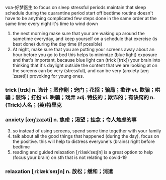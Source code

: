 voa-好梦医生
to focus on sleep
stressful periods
maintain that sleep schedule during the quarantine period
start off
bedtime routine
doesn't have to be anything complicated
few steps done in the same order at the same time every night
it's time to wind down

1. the next morning make sure that your are waking up around the sametime everyday, and keep yourself on a schedule
that exercise (is best done) during the day time (if possible)
2. At night, make sure that you are putting your screens away about an hour before you go to bed
this helps to minimize (blue light) exposure and that's important, because blue light can (trick [trɪk]) your brain into thinking that it's daylight outside
the content that we are looking at on the screens can be very (stressful), and can be very (anxiety [æŋˈzaɪəti]) provoking for young ones.
### trick [trɪk]  n. 诡计；恶作剧；窍门；花招；骗局；欺诈  vt. 欺骗；哄骗；装饰；打扮  vi. 哄骗；戏弄  adj. 特技的；欺诈的；有诀窍的  n. (Trick)人名；(英)特里克
### anxiety [æŋˈzaɪəti]  n. 焦虑；渴望；挂念；令人焦虑的事
3. so instead of using screens, spend some time together with your family
4. talk about all the good things that happened (during the day), focus on the positive.
this will help to distress everyone's (brains) right before bedtime
5. reading and guided relaxation [ˌriːlækˈseɪʃn] is a great option to help (focus your brain) on sth that is not relating to covid-19
### relaxation [ˌriːlækˈseɪʃn]  n. 放松；缓和；消遣
